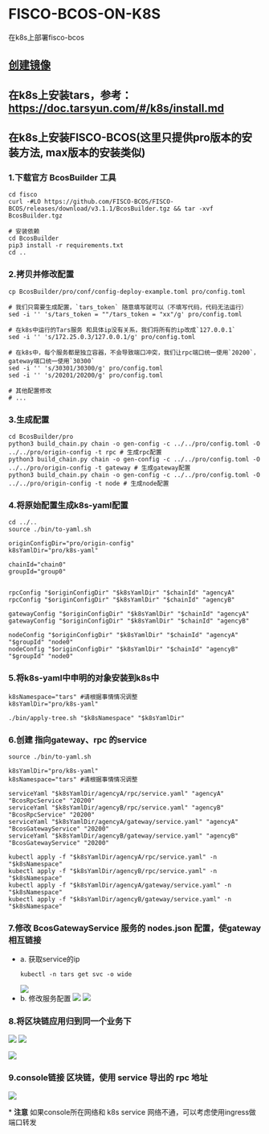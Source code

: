 # FISCO-BCOS-ON-K8S
在k8s上部署fisco-bcos

## [创建镜像](dockerfile)

## 在k8s上安装tars，参考：https://doc.tarsyun.com/#/k8s/install.md

## 在k8s上安装FISCO-BCOS(这里只提供pro版本的安装方法, max版本的安装类似)

### 1.下载官方 BcosBuilder 工具
```shell
cd fisco
curl -#LO https://github.com/FISCO-BCOS/FISCO-BCOS/releases/download/v3.1.1/BcosBuilder.tgz && tar -xvf BcosBuilder.tgz

# 安装依赖
cd BcosBuilder
pip3 install -r requirements.txt
cd ..
```
### 2.拷贝并修改配置
```shell
cp BcosBuilder/pro/conf/config-deploy-example.toml pro/config.toml

# 我们只需要生成配置，`tars_token` 随意填写就可以（不填写代码，代码无法运行）
sed -i '' 's/tars_token = ""/tars_token = "xx"/g' pro/config.toml

# 在k8s中运行的Tars服务 和具体ip没有关系，我们将所有的ip改成`127.0.0.1`
sed -i '' 's/172.25.0.3/127.0.0.1/g' pro/config.toml

# 在k8s中，每个服务都是独立容器，不会导致端口冲突，我们让rpc端口统一使用`20200`，gateway端口统一使用`30300`
sed -i '' 's/30301/30300/g' pro/config.toml
sed -i '' 's/20201/20200/g' pro/config.toml

# 其他配置修改
# ...
```

### 3.生成配置
```shell
cd BcosBuilder/pro
python3 build_chain.py chain -o gen-config -c ../../pro/config.toml -O ../../pro/origin-config -t rpc # 生成rpc配置
python3 build_chain.py chain -o gen-config -c ../../pro/config.toml -O ../../pro/origin-config -t gateway # 生成gateway配置
python3 build_chain.py chain -o gen-config -c ../../pro/config.toml -O ../../pro/origin-config -t node # 生成node配置
```

### 4.将原始配置生成k8s-yaml配置
```shell
cd ../..
source ./bin/to-yaml.sh

originConfigDir="pro/origin-config"
k8sYamlDir="pro/k8s-yaml"

chainId="chain0"
groupId="group0"


rpcConfig "$originConfigDir" "$k8sYamlDir" "$chainId" "agencyA"
rpcConfig "$originConfigDir" "$k8sYamlDir" "$chainId" "agencyB"

gatewayConfig "$originConfigDir" "$k8sYamlDir" "$chainId" "agencyA"
gatewayConfig "$originConfigDir" "$k8sYamlDir" "$chainId" "agencyB"

nodeConfig "$originConfigDir" "$k8sYamlDir" "$chainId" "agencyA" "$groupId" "node0"
nodeConfig "$originConfigDir" "$k8sYamlDir" "$chainId" "agencyB" "$groupId" "node0"
```


### 5.将k8s-yaml中申明的对象安装到k8s中
```shell
k8sNamespace="tars" #请根据事情情况调整
k8sYamlDir="pro/k8s-yaml"

./bin/apply-tree.sh "$k8sNamespace" "$k8sYamlDir"
```

### 6.创建 指向gateway、rpc 的service
```shell
source ./bin/to-yaml.sh

k8sYamlDir="pro/k8s-yaml"
k8sNamespace="tars" #请根据事情情况调整

serviceYaml "$k8sYamlDir/agencyA/rpc/service.yaml" "agencyA" "BcosRpcService" "20200"
serviceYaml "$k8sYamlDir/agencyB/rpc/service.yaml" "agencyB" "BcosRpcService" "20200"
serviceYaml "$k8sYamlDir/agencyA/gateway/service.yaml" "agencyA" "BcosGatewayService" "20200"
serviceYaml "$k8sYamlDir/agencyB/gateway/service.yaml" "agencyB" "BcosGatewayService" "20200"

kubectl apply -f "$k8sYamlDir/agencyA/rpc/service.yaml" -n "$k8sNamespace" 
kubectl apply -f "$k8sYamlDir/agencyB/rpc/service.yaml" -n "$k8sNamespace" 
kubectl apply -f "$k8sYamlDir/agencyA/gateway/service.yaml" -n "$k8sNamespace" 
kubectl apply -f "$k8sYamlDir/agencyB/gateway/service.yaml" -n "$k8sNamespace" 
```

### 7.修改 BcosGatewayService 服务的 nodes.json 配置，使gateway相互链接
- a. 获取service的ip
    ```shell
    kubectl -n tars get svc -o wide
    ```
    ![](images/7.png)
- b. 修改服务配置
    ![](images/4.png)
    ![](images/5.png)


### 8.将区块链应用归到同一个业务下
![](images/1.png)
![](images/2.png)

![](images/6.png)

### 9.console链接 区块链，使用 service 导出的 rpc 地址
![](images/3.png)

\* **注意** 如果console所在网络和 k8s service 网络不通，可以考虑使用ingress做端口转发